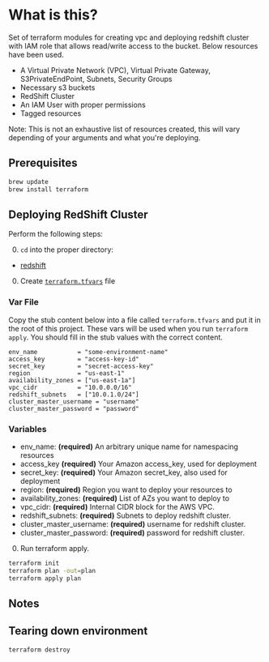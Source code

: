 # What is this?

Set of terraform modules for creating vpc and deploying redshift cluster with IAM role that allows read/write access to the bucket. Below resources have been used.

- A Virtual Private Network (VPC), Virtual Private Gateway, S3PrivateEndPoint, Subnets, Security Groups
- Necessary s3 buckets
- RedShift Cluster
- An IAM User with proper permissions
- Tagged resources

Note: This is not an exhaustive list of resources created, this will vary depending of your arguments and what you're deploying.

## Prerequisites

```bash
brew update
brew install terraform
```
## Deploying RedShift Cluster

Perform the following steps:

0. `cd` into the proper directory:
  - [redshift](terraforming-redshift/)

0. Create [`terraform.tfvars`](/README.md#var-file) file

### Var File

Copy the stub content below into a file called `terraform.tfvars` and put it in the root of this project.
These vars will be used when you run `terraform apply`.
You should fill in the stub values with the correct content.

```hcl
env_name           = "some-environment-name"
access_key         = "access-key-id"
secret_key         = "secret-access-key"
region             = "us-east-1"
availability_zones = ["us-east-1a"]
vpc_cidr           = "10.0.0.0/16"
redshift_subnets   = ["10.0.1.0/24"]
cluster_master_username = "username"
cluster_master_password = "password"

```

### Variables

- env_name: **(required)** An arbitrary unique name for namespacing resources
- access_key **(required)** Your Amazon access_key, used for deployment
- secret_key: **(required)** Your Amazon secret_key, also used for deployment
- region: **(required)** Region you want to deploy your resources to
- availability_zones: **(required)** List of AZs you want to deploy to
- vpc_cidr: **(required)** Internal CIDR block for the AWS VPC.
- redshift_subnets: **(required)** Subnets to deploy redshift cluster.
- cluster_master_username: **(required)** username for redshift cluster.
- cluster_master_password: **(required)** password for redshift cluster.

0. Run terraform apply.
  ```bash
  terraform init
  terraform plan -out=plan
  terraform apply plan
  ```

## Notes



## Tearing down environment

```bash
terraform destroy
```

